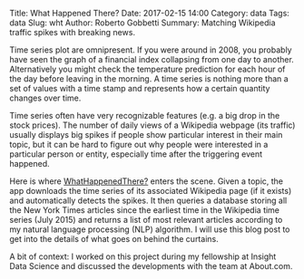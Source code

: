 Title: What Happened There?
Date: 2017-02-15 14:00
Category: data
Tags: data
Slug: wht
Author: Roberto Gobbetti
Summary: Matching Wikipedia traffic spikes with breaking news.

Time series plot are omnipresent. If you were around in 2008, you probably have seen the graph of a financial index collapsing from one day to another. Alternatively you might check the temperature prediction for each hour of the day before leaving in the morning. A time series is nothing more than a set of values with a time stamp and represents how a certain quantity changes over time.

Time series often have very recognizable features (e.g. a big drop in the stock prices). The number of daily views of a Wikipedia webpage (its traffic) usually displays big spikes if people show particular interest in their main topic, but it can be hard to figure out why people were interested in a particular person or entity, especially time after the triggering event happened.

Here is where [WhatHappenedThere?](http://whathappenedthere.xyz/) enters the scene. Given a topic, the app downloads the time series of its associated Wikipedia page (if it exists) and automatically detects the spikes. It then queries a database storing all the New York Times articles since the earliest time in the Wikipedia time series (July 2015) and returns a list of most relevant articles according to my natural language processing (NLP) algorithm. I will use this blog post to get into the details of what goes on behind the curtains.

A bit of context: I worked on this project during my fellowship at Insight Data Science and discussed the developments with the team at About.com.